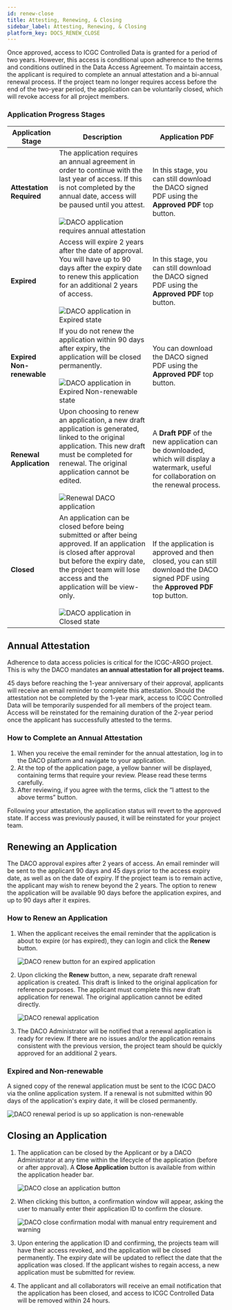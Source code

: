 ```yaml
---
id: renew-close
title: Attesting, Renewing, & Closing
sidebar_label: Attesting, Renewing, & Closing
platform_key: DOCS_RENEW_CLOSE
---
```


Once approved, access to ICGC Controlled Data is granted for a period of two years. However, this access is conditional upon adherence to the terms and conditions outlined in the Data Access Agreement. To maintain access, the applicant is required to complete an annual attestation and a bi-annual renewal process. If the project team no longer requires access before the end of the two-year period, the application can be voluntarily closed, which will revoke access for all project members.

### Application Progress Stages

| Application Stage         | Description                                                                                                                                                                                                                                                                                                       | Application PDF                                                                                                                            |
| ------------------------- | ----------------------------------------------------------------------------------------------------------------------------------------------------------------------------------------------------------------------------------------------------------------------------------------------------------------- | ------------------------------------------------------------------------------------------------------------------------------------------ |
| **Attestation Required**  | The application requires an annual agreement in order to continue with the last year of access. If this is not completed by the annual date, access will be paused until you attest. <br/> <br/> ![DACO application requires annual attestation](/assets/data-access/daco-annual-attestation.png)                 | In this stage, you can still download the DACO signed PDF using the **Approved PDF** top button.                                           |
| **Expired**               | Access will expire 2 years after the date of approval. You will have up to 90 days after the expiry date to renew this application for an additional 2 years of access. <br/> <br/> ![DACO application in Expired state](/assets/data-access/daco-expired-renewable.png)                                          | In this stage, you can still download the DACO signed PDF using the **Approved PDF** top button.                                           |
| **Expired Non-renewable** | If you do not renew the application within 90 days after expiry, the application will be closed permanently. <br/> <br/> ![DACO application in Expired Non-renewable state](/assets/data-access/daco-expired-nonrenewable.png)                                                                                    | You can download the DACO signed PDF using the **Approved PDF** top button.                                                                |
| **Renewal Application**   | Upon choosing to renew an application, a new draft application is generated, linked to the original application. This new draft must be completed for renewal. The original application cannot be edited. <br/> <br/> ![Renewal DACO application](/assets/data-access/daco-renewal.png)                           | A **Draft PDF** of the new application can be downloaded, which will display a watermark, useful for collaboration on the renewal process. |
| **Closed**                | An application can be closed before being submitted or after being approved. If an application is closed after approval but before the expiry date, the project team will lose access and the application will be view-only. <br/> <br/> ![DACO application in Closed state](/assets/data-access/daco-closed.png) | If the application is approved and then closed, you can still download the DACO signed PDF using the **Approved PDF** top button.          |

## Annual Attestation

Adherence to data access policies is critical for the ICGC-ARGO project. This is why the DACO mandates **an annual attestation for all project teams.**

45 days before reaching the 1-year anniversary of their approval, applicants will receive an email reminder to complete this attestation. Should the attestation not be completed by the 1-year mark, access to ICGC Controlled Data will be temporarily suspended for all members of the project team. Access will be reinstated for the remaining duration of the 2-year period once the applicant has successfully attested to the terms.

### How to Complete an Annual Attestation

1. When you receive the email reminder for the annual attestation, log in to the DACO platform and navigate to your application.
2. At the top of the application page, a yellow banner will be displayed, containing terms that require your review. Please read these terms carefully.
3. After reviewing, if you agree with the terms, click the “I attest to the above terms” button.

Following your attestation, the application status will revert to the approved state. If access was previously paused, it will be reinstated for your project team.

## Renewing an Application

The DACO approval expires after 2 years of access. An email reminder will be sent to the applicant 90 days and 45 days prior to the access expiry date, as well as on the date of expiry. If the project team is to remain active, the applicant may wish to renew beyond the 2 years. The option to renew the application will be available 90 days before the application expires, and up to 90 days after it expires.

### How to Renew an Application

1. When the applicant receives the email reminder that the application is about to expire (or has expired), they can login and click the **Renew** button.

   ![DACO renew button for an expired application](/assets/data-access/daco-renew-button.png)

2. Upon clicking the **Renew** button, a new, separate draft renewal application is created. This draft is linked to the original application for reference purposes. The applicant must complete this new draft application for renewal. The original application cannot be edited directly.

   ![DACO renewal application](/assets/data-access/daco-renewal-application.png)

3. The DACO Administrator will be notified that a renewal application is ready for review. If there are no issues and/or the application remains consistent with the previous version, the project team should be quickly approved for an additional 2 years.

### Expired and Non-renewable

A signed copy of the renewal application must be sent to the ICGC DACO via the online application system. If a renewal is not submitted within 90 days of the application's expiry date, it will be closed permanently.

![DACO renewal period is up so application is non-renewable](/assets/data-access/daco-renewal-is-up.png)

## Closing an Application

1. The application can be closed by the Applicant or by a DACO Administrator at any time within the lifecycle of the application (before or after approval). A **Close Application** button is available from within the application header bar.

   ![DACO close an application button](/assets/data-access/daco-close-button.png)

2. When clicking this button, a confirmation window will appear, asking the user to manually enter their application ID to confirm the closure.

   ![DACO close confirmation modal with manual entry requirement and warning](/assets/data-access/daco-close-modal.png)

3. Upon entering the application ID and confirming, the projects team will have their access revoked, and the application will be closed permanently. The expiry date will be updated to reflect the date that the application was closed. If the applicant wishes to regain access, a new application must be submitted for review.
4. The applicant and all collaborators will receive an email notification that the application has been closed, and access to ICGC Controlled Data will be removed within 24 hours.
